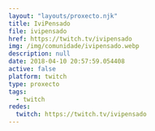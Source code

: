 ```yaml
---
layout: "layouts/proxecto.njk"
title: IviPensado
file: ivipensado
href: https://twitch.tv/ivipensado
img: /img/comunidade/ivipensado.webp
description: null
date: 2018-04-10 20:57:59.054408
active: false
platform: twitch
type: proxecto
tags:
  - twitch
redes:
  twitch: https://twitch.tv/ivipensado
---
```

